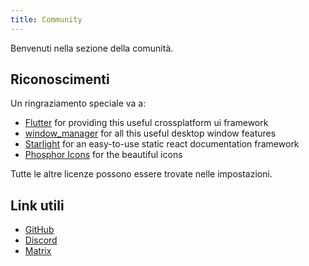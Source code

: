 ```yaml
---
title: Community
---
```


Benvenuti nella sezione della comunità.

## Riconoscimenti

Un ringraziamento speciale va a:

- [Flutter](https://github.com/flutter/flutter) for providing this useful crossplatform ui framework
- [window_manager](https://github.com/leanflutter/window_manager) for all this useful desktop window features
- [Starlight](https://github.com/withastro/starlight) for an easy-to-use static react documentation framework
- [Phosphor Icons](https://phosphoricons.com/) for the beautiful icons

Tutte le altre licenze possono essere trovate nelle impostazioni.

## Link utili

- [GitHub](https://github.com/LinwoodDev/Butterfly)
- [Discord](https://go.linwood.dev/discord)
- [Matrix](https://go.linwood.dev/matrix)
